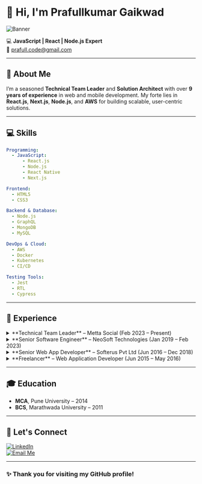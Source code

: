 # 👋 Hi, I'm Prafullkumar Gaikwad  

![Banner](https://via.placeholder.com/1200x300?text=Welcome+to+My+GitHub+Profile)  

💻 **JavaScript | React | Node.js Expert**  
📧 [prafull.code@gmail.com](mailto:prafull.code@gmail.com) 

---

## 🚀 About Me  

I’m a seasoned **Technical Team Leader** and **Solution Architect** with over **9 years of experience** in web and mobile development. My forte lies in **React.js**, **Next.js**, **Node.js**, and **AWS** for building scalable, user-centric solutions.  

---

## 💻 Skills  

```yaml
Programming: 
  - JavaScript: 
      - React.js
      - Node.js
      - React Native
      - Next.js

Frontend: 
  - HTML5
  - CSS3

Backend & Database: 
  - Node.js
  - GraphQL
  - MongoDB
  - MySQL

DevOps & Cloud: 
  - AWS
  - Docker
  - Kubernetes
  - CI/CD

Testing Tools: 
  - Jest
  - RTL
  - Cypress
```

---

## 📜 Experience  

<details>  
<summary>**Technical Team Leader** – Metta Social (Feb 2023 – Present)</summary>  
- Led teams to deliver innovative solutions using **React.js**, **Next.js**, and **AWS**.  
- Architected scalable designs and CI/CD pipelines.  
- Mentored developers and ensured alignment with business goals.  
</details>  

<details>  
<summary>**Senior Software Engineer** – NeoSoft Technologies (Jan 2019 – Feb 2023)</summary>  
- Built modern web apps with **React.js**, **Redux**, and **Next.js**.  
- Conducted code reviews and optimized project workflows.  
</details>  

<details>  
<summary>**Senior Web App Developer** – Softerus Pvt Ltd (Jun 2016 – Dec 2018)</summary>  
- Created mobile apps with **React Native** and PHP APIs.  
- Designed architectures and optimized frontend and backend interactions.  
</details>  

<details>  
<summary>**Freelancer** – Web Application Developer (Jun 2015 – May 2016)</summary>  
- Developed SEO-friendly websites with **Bootstrap** and **PHP**.  
- Collaborated on technical specs and optimized site performance.  
</details>  

---

## 🎓 Education  

- **MCA**, Pune University – 2014 
- **BCS**, Marathwada University – 2011 

---

## 🔗 Let's Connect  

[![LinkedIn](https://img.shields.io/badge/LinkedIn-Connect-blue)](https://www.linkedin.com/in/prafull-gaikwad)  
[![Email Me](https://img.shields.io/badge/Email-Me-blue)](mailto:prafullg90@gmail.com)  

---

### ✨ Thank you for visiting my GitHub profile!  
